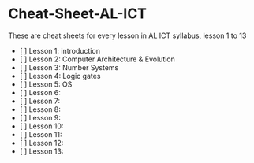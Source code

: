 # Cheat-Sheet-AL-ICT
These are cheat sheets for every lesson in AL ICT syllabus, lesson 1 to 13

* \[ \] Lesson 1: introduction 
* \[ \] Lesson 2: Computer Architecture & Evolution
* \[ \] Lesson 3: Number Systems
* \[ \] Lesson 4: Logic gates
* \[ \] Lesson 5: OS
* \[ \] Lesson 6: 
* \[ \] Lesson 7:  
* \[ \] Lesson 8: 
* \[ \] Lesson 9: 
* \[ \] Lesson 10:
* \[ \] Lesson 11:
* \[ \] Lesson 12: 
* \[ \] Lesson 13:
